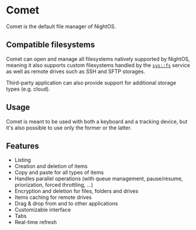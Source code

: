 # Comet

Comet is the default file manager of NightOS.

## Compatible filesystems

Comet can open and manage all filesystems natively supported by NightOS, meaning it also supports custom filesystems handled by the [`sys::fs`](../specs/services/system/fs.md) service as well as remote drives such as SSH and SFTP storages.

Third-party application can also provide support for additional storage types (e.g. cloud).

## Usage

Comet is meant to be used with both a keyboard and a tracking device, but it's also possible to use only the former or the latter.

## Features

- Listing
- Creation and deletion of items
- Copy and paste for all types of items
- Handles parallel operations (with queue management, pause/resume, priorization, forced throttling, ...)
- Encryption and deletion for files, folders and drives
- Items caching for remote drives
- Drag & drop from and to other applications
- Customizable interface
- Tabs
- Real-time refresh

